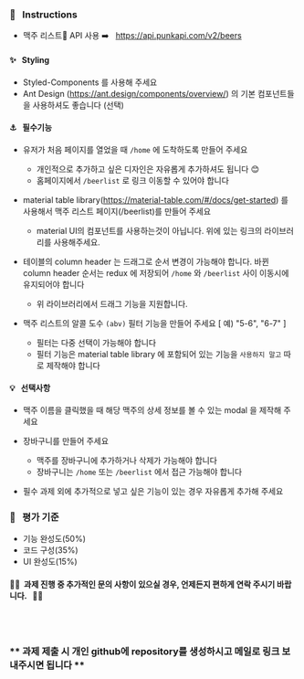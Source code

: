 ### 📣 &nbsp; Instructions

- 맥주 리스트🍻 API 사용 ➡️ &nbsp; https://api.punkapi.com/v2/beers

#### ✨ &nbsp; Styling

* Styled-Components 를 사용해 주세요
* Ant Design (https://ant.design/components/overview/) 의 기본 컴포넌트들을 사용하셔도 좋습니다 (선택)

#### ⚓ &nbsp; 필수기능

* 유저가 처음 페이지를 열었을 때 ``/home`` 에 도착하도록 만들어 주세요
  - 개인적으로 추가하고 싶은 디자인은 자유롭게 추가하셔도 됩니다 😊
  - 홈페이지에서 ``/beerlist`` 로 링크 이동할 수 있어야 합니다

* material table library(https://material-table.com/#/docs/get-started) 를 사용해서 맥주 리스트 페이지(/beerlist)를 만들어 주세요
  - material UI의 컴포넌트를 사용하는것이 아닙니다. 위에 있는 링크의 라이브러리를 사용해주세요.

* 테이블의 column header 는 드래그로 순서 변경이 가능해야 합니다. 바뀐 column header 순서는 redux 에 저장되어 ``/home`` 와 ``/beerlist`` 사이 이동시에 유지되어야 합니다
  - 위 라이브러리에서 드래그 기능을 지원합니다.

* 맥주 리스트의 알콜 도수 ``(abv)`` 필터 기능을 만들어 주세요 [ 예) "5-6", "6-7" ]
  - 필터는 다중 선택이 가능해야 합니다
  - 필터 기능은 material table library 에 포함되어 있는 기능을 ``사용하지 말고`` 따로 제작해야 합니다

#### 💡 &nbsp; 선택사항

* 맥주 이름을 클릭했을 때 해당 맥주의 상세 정보를 볼 수 있는 modal 을 제작해 주세요

* 장바구니를 만들어 주세요 
  - 맥주를 장바구니에 추가하거나 삭제가 가능해야 합니다
  - 장바구니는 ``/home`` 또는 ``/beerlist`` 에서 접근 가능해야 합니다
 
* 필수 과제 외에 추가적으로 넣고 싶은 기능이 있는 경우 자유롭게 추가해 주세요 
  
### 📝 &nbsp; 평가 기준
* 기능 완성도(50%)
* 코드 구성(35%)
* UI 완성도(15%)

#### 🎈🤖&nbsp; 과제 진행 중 추가적인 문의 사항이 있으실 경우, 언제든지 편하게 연락 주시기 바랍니다. &nbsp; 💌🎉
<br /><br />
### ** 과제 제출 시 개인 github에 repository를 생성하시고 메일로 링크 보내주시면 됩니다 **
